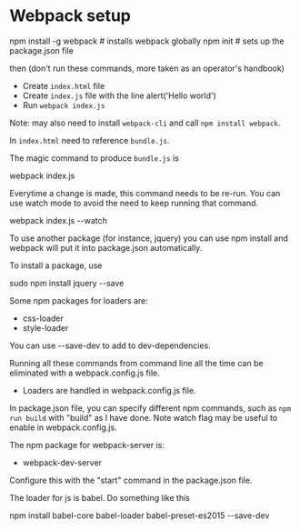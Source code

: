 # Webpack setup

npm install -g webpack # installs webpack globally
npm init # sets up the package.json file

then (don't run these commands, more taken as an operator's handbook)

* Create ``index.html`` file
* Create ``index.js`` file with the line alert('Hello world')
* Run ``webpack index.js``

Note: may also need to install ``webpack-cli`` and call ``npm install webpack``.

In ``index.html`` need to reference ``bundle.js``.

The magic command to produce ``bundle.js`` is

webpack index.js

Everytime a change is made, this command needs to be re-run. You can use watch mode to avoid the need to keep running that command.

webpack index.js --watch

To use another package (for instance, jquery) you can use npm install and webpack will put it into package.json automatically.

To install a package, use

sudo npm install jquery --save

Some npm packages for loaders are:

* css-loader
* style-loader

You can use --save-dev to add to dev-dependencies.

Running all these commands from command line all the time can be eliminated with a webpack.config.js file.

* Loaders are handled in webpack.config.js file.

In package.json file, you can specify different npm commands, such as ``npm run build`` with "build" as I have done. Note watch flag may be useful to enable in webpack.config.js.

The npm package for webpack-server is:

* webpack-dev-server

Configure this with the "start" command in the package.json file.

The loader for js is babel. Do something like this

 npm install babel-core babel-loader babel-preset-es2015 --save-dev